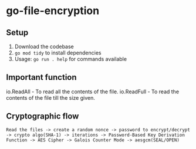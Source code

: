 # go-file-encryption

## Setup
1) Download the codebase
2) `go mod tidy` to install dependencies
3) Usage: `go run . help` for commands available

## Important function
io.ReadAll - To read all the contents of the file.
io.ReadFull - To read the contents of the file till the size given.

## Cryptographic flow
```
Read the files -> create a random nonce -> password to encrypt/decrypt -> crypto algo(SHA-1) -> iterations -> Password-Based Key Derivation Function -> AES Cipher -> Galois Counter Mode -> aesgcm(SEAL/OPEN)
```